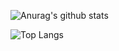 ![Anurag's github stats](https://github-readme-stats.vercel.app/api?username=JangJeongHyeon&show_icons=true&theme=radical)

![Top Langs](https://github-readme-stats.vercel.app/api/top-langs/?username=JangJeongHyeon&layout=compact)
